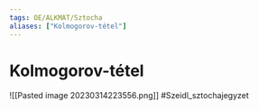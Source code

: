 ```yaml
---
tags: OE/ALKMAT/Sztocha 
aliases: ["Kolmogorov-tétel"]
---
```

# Kolmogorov-tétel
![[Pasted image 20230314223556.png]]
#Szeidl_sztochajegyzet 